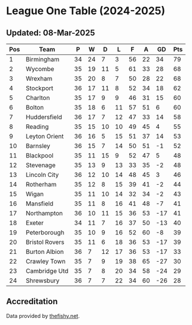 # League One Table (2024-2025)
## Updated: 08-Mar-2025

| Pos | Team | P | W | D | L | F | A | GD | Pts |
| --- | --- | --- | --- | --- | --- | --- | --- | --- | --- |
| 1 | Birmingham | 34 | 24 | 7 | 3 | 56 | 22 | 34 | 79 |
| 2 | Wycombe | 35 | 19 | 11 | 5 | 61 | 33 | 28 | 68 |
| 3 | Wrexham | 35 | 20 | 8 | 7 | 50 | 28 | 22 | 68 |
| 4 | Stockport | 36 | 17 | 11 | 8 | 52 | 34 | 18 | 62 |
| 5 | Charlton | 35 | 17 | 9 | 9 | 46 | 31 | 15 | 60 |
| 6 | Bolton | 35 | 18 | 6 | 11 | 57 | 51 | 6 | 60 |
| 7 | Huddersfield | 36 | 17 | 7 | 12 | 47 | 33 | 14 | 58 |
| 8 | Reading | 35 | 15 | 10 | 10 | 49 | 45 | 4 | 55 |
| 9 | Leyton Orient | 36 | 16 | 5 | 15 | 51 | 37 | 14 | 53 |
| 10 | Barnsley | 36 | 15 | 7 | 14 | 50 | 51 | -1 | 52 |
| 11 | Blackpool | 35 | 11 | 15 | 9 | 52 | 47 | 5 | 48 |
| 12 | Stevenage | 35 | 13 | 9 | 13 | 33 | 35 | -2 | 48 |
| 13 | Lincoln City | 36 | 12 | 10 | 14 | 48 | 45 | 3 | 46 |
| 14 | Rotherham | 35 | 12 | 8 | 15 | 39 | 41 | -2 | 44 |
| 15 | Wigan | 35 | 11 | 10 | 14 | 32 | 34 | -2 | 43 |
| 16 | Mansfield | 35 | 11 | 8 | 16 | 41 | 48 | -7 | 41 |
| 17 | Northampton | 36 | 10 | 11 | 15 | 36 | 53 | -17 | 41 |
| 18 | Exeter | 34 | 11 | 7 | 16 | 37 | 50 | -13 | 40 |
| 19 | Peterborough | 35 | 10 | 9 | 16 | 52 | 60 | -8 | 39 |
| 20 | Bristol Rovers | 35 | 11 | 6 | 18 | 36 | 53 | -17 | 39 |
| 21 | Burton Albion | 36 | 7 | 12 | 17 | 36 | 53 | -17 | 33 |
| 22 | Crawley Town | 35 | 7 | 9 | 19 | 38 | 65 | -27 | 30 |
| 23 | Cambridge Utd | 35 | 7 | 8 | 20 | 34 | 58 | -24 | 29 |
| 24 | Shrewsbury | 36 | 7 | 7 | 22 | 34 | 60 | -26 | 28 |

## Accreditation 

Data provided by [thefishy.net](https://www.thefishy.net/).